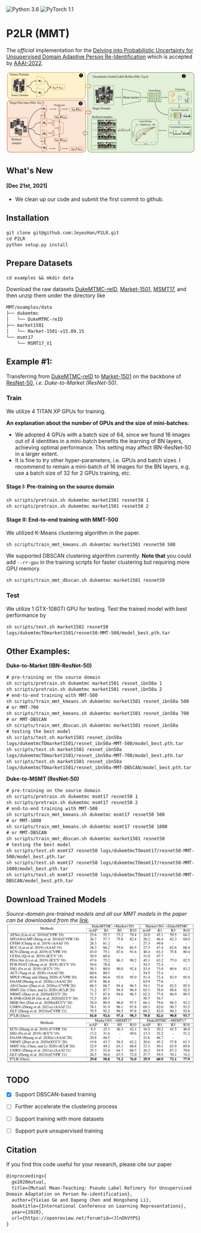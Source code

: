 ![Python 3.6](https://img.shields.io/badge/python-3.6-blue.svg)
![PyTorch 1.1](https://img.shields.io/badge/pytorch-1.1-yellow.svg)

# P2LR (MMT)

The *official* implementation for the [Delving into Probabilistic Uncertainty for Unsupervised Domain Adaptive Person Re-Identification](https://openreview.net/forum?id=rJlnOhVYPS) which is accepted by [AAAI-2022](https://aaai.org/Conferences/AAAI-22/).


![framework](figs/framework.PNG)

## What's New

#### [Dec 21st, 2021]
+ We clean up our code and submit the first commit to github.

## Installation

```shell
git clone git@github.com:JeyesHan/P2LR.git
cd P2LR
python setup.py install
```

## Prepare Datasets

```shell
cd examples && mkdir data
```
Download the raw datasets [DukeMTMC-reID](https://arxiv.org/abs/1609.01775), [Market-1501](https://www.cv-foundation.org/openaccess/content_iccv_2015/papers/Zheng_Scalable_Person_Re-Identification_ICCV_2015_paper.pdf), [MSMT17](https://arxiv.org/abs/1711.08565),
and then unzip them under the directory like
```
MMT/examples/data
├── dukemtmc
│   └── DukeMTMC-reID
├── market1501
│   └── Market-1501-v15.09.15
└── msmt17
    └── MSMT17_V1
```

## Example #1:
Transferring from [DukeMTMC-reID](https://arxiv.org/abs/1609.01775) to [Market-1501](https://www.cv-foundation.org/openaccess/content_iccv_2015/papers/Zheng_Scalable_Person_Re-Identification_ICCV_2015_paper.pdf) on the backbone of [ResNet-50](https://arxiv.org/abs/1512.03385), *i.e. Duke-to-Market (ResNet-50)*.

### Train
We utilize 4 TITAN XP GPUs for training.

**An explanation about the number of GPUs and the size of mini-batches:**
+ We adopted 4 GPUs with a batch size of 64, since we found 16 images out of 4 identities in a mini-batch benefits the learning of BN layers, achieving optimal performance. This setting may affect IBN-ResNet-50 in a larger extent.
+ It is fine to try other hyper-parameters, i.e. GPUs and batch sizes. I recommend to remain a mini-batch of 16 images for the BN layers, e.g. use a batch size of 32 for 2 GPUs training, etc.

#### Stage I: Pre-training on the source domain

```shell
sh scripts/pretrain.sh dukemtmc market1501 resnet50 1
sh scripts/pretrain.sh dukemtmc market1501 resnet50 2
```

#### Stage II: End-to-end training with MMT-500 
We utilized K-Means clustering algorithm in the paper.

```shell
sh scripts/train_mmt_kmeans.sh dukemtmc market1501 resnet50 500
```

We supported DBSCAN clustering algorithm currently.
**Note that** you could add `--rr-gpu` in the training scripts for faster clustering but requiring more GPU memory.

```shell
sh scripts/train_mmt_dbscan.sh dukemtmc market1501 resnet50
```

### Test
We utilize 1 GTX-1080TI GPU for testing.
Test the trained model with best performance by
```shell
sh scripts/test.sh market1501 resnet50 logs/dukemtmcTOmarket1501/resnet50-MMT-500/model_best.pth.tar
```



## Other Examples:
**Duke-to-Market (IBN-ResNet-50)**
```shell
# pre-training on the source domain
sh scripts/pretrain.sh dukemtmc market1501 resnet_ibn50a 1
sh scripts/pretrain.sh dukemtmc market1501 resnet_ibn50a 2
# end-to-end training with MMT-500
sh scripts/train_mmt_kmeans.sh dukemtmc market1501 resnet_ibn50a 500
# or MMT-700
sh scripts/train_mmt_kmeans.sh dukemtmc market1501 resnet_ibn50a 700
# or MMT-DBSCAN
sh scripts/train_mmt_dbscan.sh dukemtmc market1501 resnet_ibn50a 
# testing the best model
sh scripts/test.sh market1501 resnet_ibn50a logs/dukemtmcTOmarket1501/resnet_ibn50a-MMT-500/model_best.pth.tar
sh scripts/test.sh market1501 resnet_ibn50a logs/dukemtmcTOmarket1501/resnet_ibn50a-MMT-700/model_best.pth.tar
sh scripts/test.sh market1501 resnet_ibn50a logs/dukemtmcTOmarket1501/resnet_ibn50a-MMT-DBSCAN/model_best.pth.tar
```
**Duke-to-MSMT (ResNet-50)**
```shell
# pre-training on the source domain
sh scripts/pretrain.sh dukemtmc msmt17 resnet50 1
sh scripts/pretrain.sh dukemtmc msmt17 resnet50 2
# end-to-end training with MMT-500
sh scripts/train_mmt_kmeans.sh dukemtmc msmt17 resnet50 500
# or MMT-1000
sh scripts/train_mmt_kmeans.sh dukemtmc msmt17 resnet50 1000
# or MMT-DBSCAN
sh scripts/train_mmt_dbscan.sh dukemtmc market1501 resnet50 
# testing the best model
sh scripts/test.sh msmt17 resnet50 logs/dukemtmcTOmsmt17/resnet50-MMT-500/model_best.pth.tar
sh scripts/test.sh msmt17 resnet50 logs/dukemtmcTOmsmt17/resnet50-MMT-1000/model_best.pth.tar
sh scripts/test.sh msmt17 resnet50 logs/dukemtmcTOmsmt17/resnet50-MMT-DBSCAN/model_best.pth.tar
```


## Download Trained Models
*Source-domain pre-trained models and all our MMT models in the paper can be downloaded from the [link](https://drive.google.com/open?id=1WC4JgbkaAr40uEew_JEqjUxgKIiIQx-W).*
![results](figs/results.PNG)

## TODO
- [x] Support DBSCAN-based training
- [ ] Further accelerate the clustering process
- [ ] Support training with more datasets
- [ ] Support pure unsupervised training 


## Citation
If you find this code useful for your research, please cite our paper
```
@inproceedings{
  ge2020mutual,
  title={Mutual Mean-Teaching: Pseudo Label Refinery for Unsupervised Domain Adaptation on Person Re-identification},
  author={Yixiao Ge and Dapeng Chen and Hongsheng Li},
  booktitle={International Conference on Learning Representations},
  year={2020},
  url={https://openreview.net/forum?id=rJlnOhVYPS}
}
```
